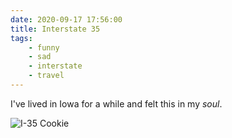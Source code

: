 ```yaml
---
date: 2020-09-17 17:56:00
title: Interstate 35
tags:
    - funny
    - sad
    - interstate
    - travel
---
```


I've lived in Iowa for a while and felt this in my _soul_.

![I-35 Cookie](/misc/i/i-35.jpg)
